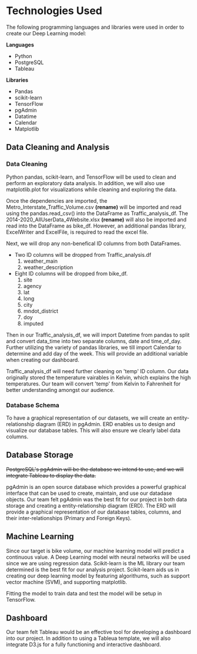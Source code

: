 # Technologies Used
The following programming languages and libraries were used in order to create our Deep Learning model:

**Languages**
- Python
- PostgreSQL
- Tableau

**Libraries**
- Pandas
- scikit-learn
- TensorFlow
- pgAdmin
- Datatime
- Calendar
- Matplotlib

## Data Cleaning and Analysis
### Data Cleaning
Python pandas, scikit-learn, and TensorFlow will be used to clean and perform an exploratory data analysis. In addition, we will also use matplotlib.plot for visualizations while cleaning and exploring the data. 

Once the dependencies are imported, the Metro_Interstate_Traffic_Volume.csv **(rename)** will be imported and read using the pandas.read_csv() into the DataFrame as Traffic_analysis_df. The 2014-2020_AllUserData_4Website.xlsx **(rename)** will also be imported and read into the DataFrame as bike_df. However, an additional pandas library, ExcelWriter and ExcelFile, is required to read the excel file. 

Next, we will drop any non-benefical ID columns from both DataFrames.

- Two ID columns will be dropped from Traffic_analysis.df
    1. weather_main
    2. weather_description
- Eight ID columns will be dropped from bike_df.
    1. site
    2. agency
    3. lat
    4. long
    5. city
    6. mndot_district
    7. doy
    8. imputed

Then in our Traffic_analysis_df, we will import Datetime from pandas to split and convert data_time into two separate columns, date and time_of_day. Further utilizing the variety of pandas libraries, we till import Calendar to determine and add day of the week. This will provide an additional variable when creating our dashboard.

Traffic_analysis_df will need further cleaning on 'temp' ID column. Our data originally stored the temperature vairables in Kelvin, which explains the high temperatures. Our team will convert 'temp' from Kelvin to Fahrenheit for better understanding amongst our audience. 

### Database Schema
To have a graphical representation of our datasets, we will create an entity-relationship diagram (ERD) in pgAdmin. ERD enables us to design and visualize our database tables. This will also ensure we clearly label data columns.  

## Database Storage
~~PostgreSQL's pgAdmin will be the database we intend to use, and we will integrate Tableau to display the data.~~

pgAdmin is an open source database which provides a powerful graphical interface that can be used to create, maintain, and use our datadase objects. Our team felt pgAdmin was the best fit for our project in both data storage and creating a entity-relationship diagram (ERD). The ERD will provide a graphical representation of our database tables, columns, and their inter-relationships (Primary and Foreign Keys). 

## Machine Learning
Since our target is bike volume, our machine learning model will predict a continuous value. A Deep Learning model with neural networks will be used since we are using regression data. Scikit-learn is the ML library our team determined is the best fit for our analysis project. Scikit-learn aids us in creating our deep learning model by featuring algorithums, such as support vector machine (SVM), and supporting matplotlib. 

Fitting the model to train data and test the model will be setup in TensorFlow.



## Dashboard
Our team felt Tableau would be an effective tool for developing a dashboard into our project. In addition to using a Tableua template, we will also integrate D3.js for a fully functioning and interactive dashboard. 